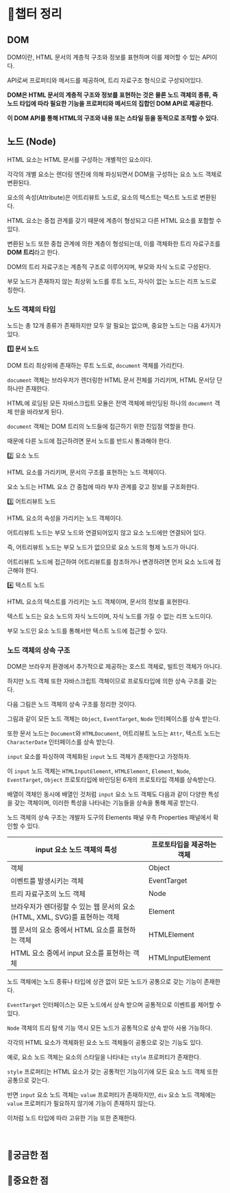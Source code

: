 # 📗챕터 정리
## DOM

DOM이란, HTML 문서의 계층적 구조와 정보를 표현하며 이를 제어할 수 있는 API이다.

API로써 프로퍼티와 메서드를 제공하며, 트리 자료구조 형식으로 구성되어있다.

**DOM은 HTML 문서의 계층적 구조와 정보를 표현하는 것은 물론 노드 객체의 종류, 즉 노드 타입에 따라 필요한 기능을 프로퍼티와 메서드의 집합인 DOM API로 제공한다.**

**이 DOM API를 통해 HTML의 구조와 내용 또는 스타일 등을 동적으로 조작할 수 있다.**

## 노드 (Node)

HTML 요소는 HTML 문서를 구성하는 개별적인 요소이다.

각각의 개별 요소는 렌더링 엔진에 의해 파싱되면서 DOM을 구성하는 요소 노드 객체로 변환된다.

요소의 속성(Attribute)은 어트리뷰트 노드로, 요소의 텍스트는 텍스트 노드로 변환된다.


HTML 요소는 중첩 관계를 갖기 때문에 계층이 형성되고 다른 HTML 요소를 포함할 수 있다.

변환된 노드 또한 중첩 관계에 의한 계층이 형성되는데, 이를 객체화한 트리 자료구조를 **DOM 트리**라고 한다.

DOM의 트리 자료구조는 계층적 구조로 이루어지며, 부모와 자식 노드로 구성된다.

부모 노드가 존재하지 않는 최상위 노드를 루트 노드, 자식이 없는 노드는 리프 노드로 칭한다.


### 노드 객체의 타입

노드는 총 12개 종류가 존재하지만 모두 알 필요는 없으며, 중요한 노드는 다음 4가지가 있다.

**1️⃣ 문서 노드**

DOM 트리 최상위에 존재하는 루트 노드로, `document` 객체를 가리킨다.

`document` 객체는 브라우저가 렌더링한 HTML 문서 전체를 가리키며, HTML 문서당 단 하나만 존재한다.

HTML에 로딩된 모든 자바스크립트 모듈은 전역 객체에 바인딩된 하나의 `document` 객체 만을 바라보게 된다.

`document` 객체는 DOM 트리의 노드들에 접근하기 위한 진입점 역할을 한다.

때문에 다른 노드에 접근하려면 문서 노드를 반드시 통과해야 한다.

2️⃣ 요소 노드

HTML 요소를 가리키며, 문서의 구조를 표현하는 노드 객체이다.

요소 노드는 HTML 요소 간 중첩에 따라 부자 관계를 갖고 정보를 구조화한다.

3️⃣ 어트리뷰트 노드

HTML 요소의 속성을 가리키는 노드 객체이다.

어트리뷰트 노드는 부모 노드와 연결되어있지 않고 요소 노드에만 연결되어 있다.

즉, 어트리뷰트 노드는 부모 노드가 없으므로 요소 노드의 형제 노드가 아니다.

어트리뷰트 노드에 접근하여 어트리뷰트를 참조하거나 변경하려면 먼저 요소 노드에 접근해야 한다.

4️⃣ 텍스트 노드

HTML 요소의 텍스트를 가리키는 노드 객체이며, 문서의 정보를 표현한다.

텍스트 노드는 요소 노드의 자식 노드이며, 자식 노드를 가질 수 없는 리프 노드이다.

부모 노드인 요소 노드를 통해서만 텍스트 노드에 접근할 수 있다.

### 노드 객체의 상속 구조

DOM은 브라우저 환경에서 추가적으로 제공하는 호스트 객체로, 빌트인 객체가 아니다.

하지만 노드 객체 또한 자바스크립트 객체이므로 프로토타입에 의한 상속 구조를 갖는다.

다음 그림은 노드 객체의 상속 구조를 정리한 것이다.


그림과 같이 모든 노드 객체는 `Object`, `EventTarget`, `Node` 인터페이스를 상속 받는다.

또한 문서 노드는 `Document`와 `HTMLDocument`, 어트리뷰트 노드는 `Attr`, 텍스트 노드는 `CharacterDate` 인터페이스를 상속 받는다.

`input` 요소를 파싱하여 객체화된 `input` 노드 객체가 존재한다고 가정하자.

이 `input` 노드 객체는 `HTMLInputElement`, `HTMLElement`, `Element`, `Node`, `EventTarget`, `Object` 프로토타입에 바인딩된 6개의 프로토타입 객체를 상속받는다.


배열이 객체인 동시에 배열인 것처럼 `input` 요소 노드 객체도 다음과 같이 다양한 특성을 갖는 객체이며, 이러한 특성을 나타내는 기능들을 상속을 통해 제공 받는다.

노드 객체의 상속 구조는 개발자 도구의 Elements 패널 우측 Properties 패널에서 확인할 수 있다.

| input 요소 노드 객체의 특성 | 프로토타입을 제공하는 객체 |
| --- | --- |
| 객체 | Object |
| 이벤트를 발생시키는 객체 | EventTarget |
| 트리 자료구조의 노드 객체 | Node |
| 브라우저가 렌더링할 수 있는 웹 문서의 요소(HTML, XML, SVG)를 표현하는 객체 | Element |
| 웹 문서의 요소 중에서 HTML 요소를 표현하는 객체 | HTMLElement |
| HTML 요소 중에서 input 요소를 표현하는 객체 | HTMLInputElement |

노드 객체에는 노드 종류나 타입에 상관 없이 모든 노드가 공통으로 갖는 기능이 존재한다.

`EventTarget` 인터페이스는 모든 노드에서 상속 받으며 공통적으로 이벤트를 제어할 수 있다.

`Node` 객체의 트리 탐색 기능 역시 모든 노드가 공통적으로 상속 받아 사용 가능하다.

각각의 HTML 요소가 객체화된 요소 노드 객체들이 공통으로 갖는 기능도 있다.

예로, 요소 노드 객체는 요소의 스타일을 나타내는 `style` 프로퍼티가 존재한다.

`style` 프로퍼티는 HTML 요소가 갖는 공통적인 기능이기에 모든 요소 노드 객체 또한 공통으로 갖는다.

반면 `input` 요소 노드 객체는 `value` 프로퍼티가 존재하지만, `div` 요소 노드 객체에는 `value` 프로퍼티가 필요하지 않기에 기능이 존재하지 않는다.

이처럼 노드 타입에 따라 고유한 기능 또한 존재한다.

<br/>

## 🤔궁금한 점

## 📌중요한 점
